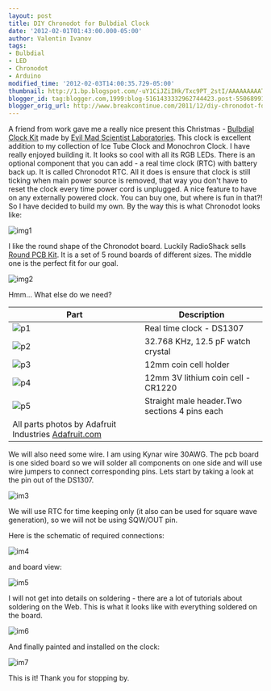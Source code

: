 ```yaml
---
layout: post
title: DIY Chronodot for Bulbdial Clock
date: '2012-02-01T01:43:00.000-05:00'
author: Valentin Ivanov
tags:
- Bulbdial
- LED
- Chronodot
- Arduino
modified_time: '2012-02-03T14:00:35.729-05:00'
thumbnail: http://1.bp.blogspot.com/-uY1CiJZiIHk/Txc9PT_2stI/AAAAAAAAATI/p6jbeUnjIGw/s72-c/3367455284_733ccbdb3a_b.jpg
blogger_id: tag:blogger.com,1999:blog-5161433332962744423.post-5506899159068279342
blogger_orig_url: http://www.breakcontinue.com/2011/12/diy-chronodot-for-bulbdial-clock.html
---
```

A friend from work gave me a really nice present this Christmas - [Bulbdial Clock Kit](http://www.evilmadscientist.com/article.php/bulbdialkit) made by [Evil Mad Scientist Laboratories](http://www.evilmadscientist.com/). This clock is excellent addition to my collection of Ice Tube Clock and Monochron Clock. I have really enjoyed building it. It looks so cool with all its RGB LEDs. There is an optional component that you can add - a real time clock (RTC) with battery back up. It is called Chronodot RTC. All it does is ensure that clock is still ticking when main power source is removed, that way you don't have to reset the clock every time power cord is unplugged. A nice feature to have on any externally powered clock. You can buy one, but where is fun in that?! So I have decided to build my own. By the way this is what Chronodot looks like:

![img1](http://1.bp.blogspot.com/-uY1CiJZiIHk/Txc9PT_2stI/AAAAAAAAATI/p6jbeUnjIGw/s1600/3367455284_733ccbdb3a_b.jpg)

I like the round shape of the Chronodot board. Luckily RadioShack sells [Round PCB Kit](http://www.radioshack.com/product/index.jsp?productId=3173937). It is a set of 5 round boards of different sizes. The middle one is the perfect fit for our goal.

![img2](http://4.bp.blogspot.com/-QqDgUnejiaM/Tv1d2nubw_I/AAAAAAAAAS4/daLyaWzjacU/s1600/radioshack.jpg)

Hmm... What else do we need?

| Part   | Description |
| ------ | ----------- |
| ![p1](http://4.bp.blogspot.com/-gGgWxubNDzk/Tx9BTJtSiMI/AAAAAAAAATk/BP0Wfab9ZHQ/s1600/ds1307_t.jpg) | Real time clock - DS1307 |
| ![p2](http://3.bp.blogspot.com/-kOhAOFp_67k/Tx9Bmmdo48I/AAAAAAAAATs/yh2dL4lC83o/s1600/crystalcyl_t.jpg) | 32.768 KHz, 12.5 pF watch crystal |
| ![p3](http://3.bp.blogspot.com/-v6QvC11B5Xs/Tx9DHdlvLaI/AAAAAAAAAT0/MHnL8Q2XY9g/s1600/cr1220thm_t.jpg) | 12mm coin cell holder |
| ![p4](http://4.bp.blogspot.com/-tU74e82SKko/Tx9D8n2i2iI/AAAAAAAAAUE/qJS6zJYAuEY/s1600/CR2032_t.jpg) | 12mm 3V lithium coin cell - CR1220 |
| ![p5](http://2.bp.blogspot.com/-H5AIni52XiY/Tx9Om1UZsyI/AAAAAAAAAUM/4iZsmjrhweM/s1600/headerm36_t.jpg) | Straight male header.Two sections 4 pins each |
| All parts photos by Adafruit Industries [Adafruit.com](http://www.adafruit.com/) |

We will also need some wire. I am using Kynar wire 30AWG. The pcb board is one sided board so we will solder all components on one side and will use wire jumpers to connect corresponding pins. Lets start by taking a look at the pin out of the DS1307.

![im3](http://1.bp.blogspot.com/-7kSFKF4HxFM/TyePQXir-PI/AAAAAAAAAUc/SuXRfkgql5E/s1600/DS1307.jpg)

We will use RTC for time keeping only (it also can be used for square wave generation), so we will not be using SQW/OUT pin.

Here is the schematic of required connections:

![im4](http://3.bp.blogspot.com/-qczPGAgpd_A/TyjNAK7r51I/AAAAAAAAAUk/PW2umZ-yXYo/s1600/cd_schematic.jpg)

and board view:

![im5](http://4.bp.blogspot.com/-mfHpn8C_9UU/TyjNYZihI4I/AAAAAAAAAUs/PSAgFert8tg/s1600/cd_board.jpg)

I will not get into details on soldering - there are a lot of tutorials about soldering on the Web. This is what it looks like with everything soldered on the board.

![im6](http://2.bp.blogspot.com/-so6fECzq5qA/TyjPBnv3NvI/AAAAAAAAAU0/yPQKAUjmVso/s1600/IMG_20111227_192037.jpg)

And finally painted and installed on the clock:

![im7](http://1.bp.blogspot.com/-NuWPw3t1hww/TyjPqjI2wpI/AAAAAAAAAU8/oqYtN3aNpHs/s1600/IMG_20111230_020711.jpg)

This is it! Thank you for stopping by.
